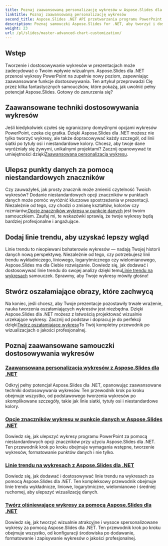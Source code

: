 ```yaml
---
title: Poznaj zaawansowaną personalizację wykresów w Aspose.Slides dla .NET
linktitle: Poznaj zaawansowaną personalizację wykresów
second_title: Aspose.Slides .NET API przetwarzania programu PowerPoint
description: Poznaj samouczki Aspose.Slides for .NET, aby tworzyć i dostosowywać wykresy. Poznaj zaawansowane techniki linii trendu, znaczników i oszałamiających wizualizacji danych.
weight: 23
url: /pl/slides/master-advanced-chart-customization/
---
```

## Wstęp

Tworzenie i dostosowywanie wykresów w prezentacjach może zadecydować o Twoim wpływie wizualnym. Aspose.Slides dla .NET przenosi wykresy PowerPoint na zupełnie nowy poziom, zapewniając zaawansowane funkcje dostosowywania. Ten artykuł przeprowadzi Cię przez kilka fantastycznych samouczków, które pokażą, jak uwolnić pełny potencjał Aspose.Slides. Gotowy do zanurzenia się?

## Zaawansowane techniki dostosowywania wykresów

 Jeśli kiedykolwiek czułeś się ograniczony domyślnymi opcjami wykresów PowerPoint, czeka cię gratka. Dzięki Aspose.Slides dla .NET możesz nie tylko tworzyć wykresy, ale także dopracowywać każdy szczegół, od linii siatki po tytuły osi i niestandardowe kolory. Chcesz, aby twoje dane wyróżniały się żywymi, unikalnymi projektami? Zacznij opanowywać te umiejętności dzięki[Zaawansowana personalizacja wykresu](./advanced-chart-customization/).

## Ulepsz punkty danych za pomocą niestandardowych znaczników

Czy zauważyłeś, jak prosty znacznik może zmienić czytelność Twoich wykresów? Dodanie niestandardowych opcji znaczników w punktach danych może pomóc wyróżnić kluczowe spostrzeżenia w prezentacji. Niezależnie od tego, czy chodzi o zmianę kształtów, kolorów czy rozmiarów,[Opcje znaczników wykresu w punkcie danych](./chart-marker-options/) jest twoim samouczkiem. Zaufaj mi, te wskazówki sprawią, że twoje wykresy będą bardziej profesjonalne i angażujące.

## Dodaj linie trendu, aby uzyskać lepszy wgląd

 Linie trendu to nieopiewani bohaterowie wykresów — nadają Twojej historii danych nową perspektywę. Niezależnie od tego, czy potrzebujesz linii trendu wykładniczego, liniowego, logarytmicznego czy wielomianowego, Aspose.Slides ma dla Ciebie rozwiązanie. Dowiedz się, jak dodawać i dostosowywać linie trendu do swojej analizy dzięki temu[Linie trendu na wykresach](./trend-lines-in-charts/) samouczek. Sprawmy, aby Twoje wykresy mówiły głośno!

## Stwórz oszałamiające obrazy, które zachwycą

Na koniec, jeśli chcesz, aby Twoje prezentacje pozostawiły trwałe wrażenie, nauka tworzenia oszałamiających wykresów jest niezbędna. Dzięki Aspose.Slides dla .NET możesz z łatwością projektować wizualnie urzekające wykresy. Zacznij od podstaw i dopracuj je do perfekcji dzięki[Twórz oszałamiające wykresy](./create-stunning-chart/)To Twój kompletny przewodnik po wizualizacjach o jakości profesjonalnej.

## Poznaj zaawansowane samouczki dostosowywania wykresów
### [Zaawansowana personalizacja wykresów z Aspose.Slides dla .NET](./advanced-chart-customization/)
Odkryj pełny potencjał Aspose.Slides dla .NET, opanowując zaawansowane techniki dostosowywania wykresów. Ten przewodnik krok po kroku obejmuje wszystko, od podstawowego tworzenia wykresów po skomplikowane szczegóły, takie jak linie siatki, tytuły osi i niestandardowe kolory.
### [Opcje znaczników wykresu w punkcie danych w Aspose.Slides .NET](./chart-marker-options/)
Dowiedz się, jak ulepszyć wykresy programu PowerPoint za pomocą niestandardowych opcji znaczników przy użyciu Aspose.Slides dla .NET. Ten przewodnik krok po kroku obejmuje wymagania wstępne, tworzenie wykresów, formatowanie punktów danych i nie tylko.
### [Linie trendu na wykresach z Aspose.Slides dla .NET](./trend-lines-in-charts/)
Dowiedz się, jak dodawać i dostosowywać linie trendu na wykresach za pomocą Aspose.Slides dla .NET. Ten kompleksowy przewodnik obejmuje linie trendu wykładnicze, liniowe, logarytmiczne, wielomianowe i średniej ruchomej, aby ulepszyć wizualizację danych.
### [Twórz olśniewające wykresy za pomocą Aspose.Slides dla .NET](./create-stunning-chart/)
Dowiedz się, jak tworzyć wizualnie atrakcyjne i wysoce spersonalizowane wykresy za pomocą Aspose.Slides dla .NET. Ten przewodnik krok po kroku obejmuje wszystko, od konfiguracji środowiska po dodawanie, formatowanie i zapisywanie wykresów o jakości profesjonalnej.